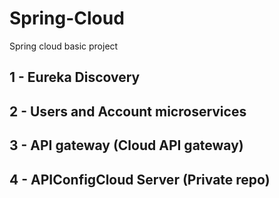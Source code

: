 # Spring-Cloud
Spring cloud basic project

## 1 - Eureka Discovery
## 2 - Users and Account microservices
## 3 - API gateway (Cloud API gateway)
## 4 - APIConfigCloud Server (Private repo)
